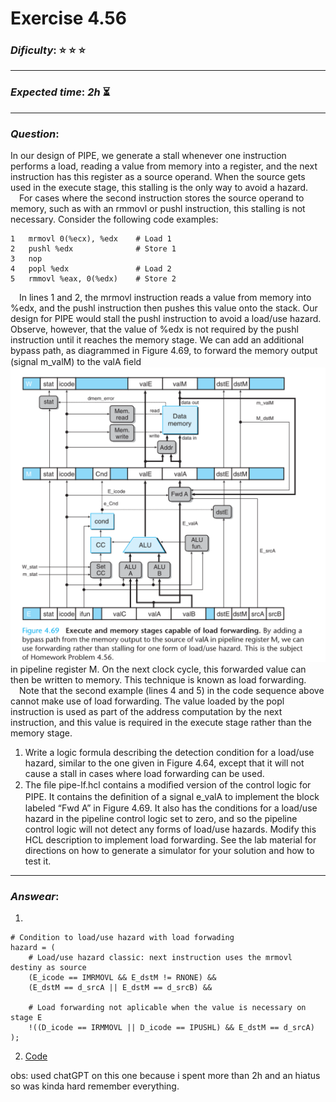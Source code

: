 Exercise 4.56
==============

### ***Dificulty***: :star: :star: :star:

---

### ***Expected time***: ***2h*** :hourglass_flowing_sand:

---

### ***Question***:
In our design of PIPE, we generate a stall whenever one instruction performs a load, reading a value from memory into a register, and the next instruction has this register as a source operand. When the source gets used in the execute stage, this stalling is the only way to avoid a hazard.  
&emsp;For cases where the second instruction stores the source operand to memory, such as with an rmmovl or pushl instruction, this stalling is not necessary. Consider the following code examples:  

```
1   mrmovl 0(%ecx), %edx    # Load 1
2   pushl %edx              # Store 1
3   nop
4   popl %edx               # Load 2
5   rmmovl %eax, 0(%edx)    # Store 2
```  

&emsp;In lines 1 and 2, the mrmovl instruction reads a value from memory into %edx, and the pushl instruction then pushes this value onto the stack. Our design for PIPE would stall the pushl instruction to avoid a load/use hazard. Observe, however, that the value of %edx is not required by the pushl instruction until it reaches the memory stage. We can add an additional bypass path, as diagrammed in Figure 4.69, to forward the memory output (signal m_valM) to the valA ﬁeld  
![Figure 4.69](./image.png)  
in pipeline register M. On the next clock cycle, this forwarded value can then be written to memory. This technique is known as load forwarding.  
&emsp;Note that the second example (lines 4 and 5) in the code sequence above cannot make use of load forwarding. The value loaded by the popl instruction is used as part of the address computation by the next instruction, and this value is required in the execute stage rather than the memory stage.  
1. Write a logic formula describing the detection condition for a load/use hazard, similar to the one given in Figure 4.64, except that it will not cause a stall in cases where load forwarding can be used.
2. The ﬁle pipe-lf.hcl contains a modiﬁed version of the control logic for PIPE. It contains the deﬁnition of a signal e_valA to implement the block labeled “Fwd A” in Figure 4.69. It also has the conditions for a load/use hazard in the pipeline control logic set to zero, and so the pipeline control logic will not detect any forms of load/use hazards. Modify this HCL description to implement load forwarding. See the lab material for directions on how to generate a simulator for your solution and how to test it.

---  

### ***Answear***:  
1. 
```
# Condition to load/use hazard with load forwading
hazard = (
    # Load/use hazard classic: next instruction uses the mrmovl destiny as source
    (E_icode == IMRMOVL && E_dstM != RNONE) &&
    (E_dstM == d_srcA || E_dstM == d_srcB) &&

    # Load forwarding not aplicable when the value is necessary on stage E
    !((D_icode == IRMMOVL || D_icode == IPUSHL) && E_dstM == d_srcA)
);
```  

2. [Code](./pipe-lf.hcl)


obs: used chatGPT on this one because i spent more than 2h and an hiatus so was kinda hard remember everything.
